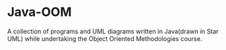 # Java-OOM
A collection of programs and UML diagrams written in Java(drawn in Star UML) while undertaking the Object Oriented Methodologies course.
